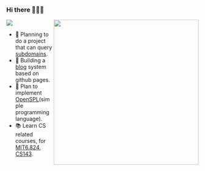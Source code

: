 ### Hi there 👋👋👋
![](https://komarev.com/ghpvc/?username=section9-lab&color=dc143c)
<img align='right' src="https://github-readme-stats.vercel.app/api?username=section9-lab&count_private=true&show_icons=true" width="380">

- 🌱  Planning to do a project that can query [subdomains](https://dns-insight.onrender.com/).
- 🍉  Building a [blog](https://section9-lab.github.io/blog/) system based on github pages.
- 🥝  Plan to implement [OpenSPL](https://github.com/section9-lab/OpenSPL)(simple programming language).
- 📚  Learn CS related courses, for [MIT6.824](https://csdiy.wiki/%E5%B9%B6%E8%A1%8C%E4%B8%8E%E5%88%86%E5%B8%83%E5%BC%8F%E7%B3%BB%E7%BB%9F/MIT6.824/), [CS143](https://web.stanford.edu/class/cs143/?C=N;O=D).
